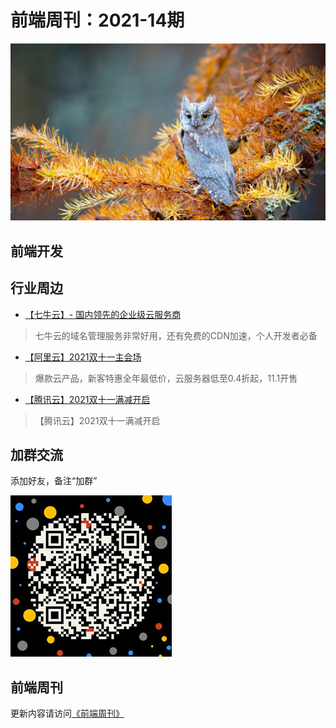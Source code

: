 # 前端周刊：2021-14期

[![](/img/bing/20211023.png?imageMogr2/thumbnail/960x)](https://cn.bing.com/search?q=红角鸮)

## 前端开发

## 行业周边

- [【七牛云】- 国内领先的企业级云服务商](https://marketing.qiniu.com/cps/redirect?redirect_id=4&cps_key=1hfwb75ib2jbm)

> 七牛云的域名管理服务非常好用，还有免费的CDN加速，个人开发者必备

- [【阿里云】2021双十一主会场](https://www.aliyun.com/activity/1111?userCode=y31qmczl)

> 爆款云产品，新客特惠全年最低价，云服务器低至0.4折起，11.1开售

- [【腾讯云】2021双十一满减开启](https://cloud.tencent.com/act/double11?spread_hash_key=d166fdb46eb63211c4921d4f9fbaf8d3&cps_key=55b0d6026f97f5980bceec15fcefa0af)

> 【腾讯云】2021双十一满减开启

## 加群交流

添加好友，备注“加群”

![refned_x](../img/a/refined-x.jpg)

## 前端周刊

更新内容请访问[《前端周刊》](https://frontend-weekly.com/)